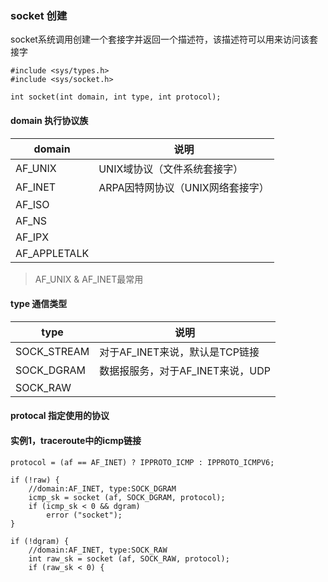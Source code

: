 ### socket 创建
socket系统调用创建一个套接字并返回一个描述符，该描述符可以用来访问该套接字
```
#include <sys/types.h>
#include <sys/socket.h>

int socket(int domain, int type, int protocol);
```
#### domain 执行协议族
|domain|说明|
|---|---|
|AF_UNIX|UNIX域协议（文件系统套接字）|
|AF_INET|ARPA因特网协议（UNIX网络套接字）|
|AF_ISO||
|AF_NS||
|AF_IPX||
|AF_APPLETALK||
> AF_UNIX & AF_INET最常用
#### type 通信类型
|type|说明|
|---|---|
|SOCK_STREAM|对于AF_INET来说，默认是TCP链接|
|SOCK_DGRAM|数据报服务，对于AF_INET来说，UDP|
|SOCK_RAW||

#### protocal 指定使用的协议

#### 实例1，traceroute中的icmp链接
```
protocol = (af == AF_INET) ? IPPROTO_ICMP : IPPROTO_ICMPV6;

if (!raw) {
    //domain:AF_INET, type:SOCK_DGRAM
    icmp_sk = socket (af, SOCK_DGRAM, protocol);
    if (icmp_sk < 0 && dgram)
        error ("socket");
}   

if (!dgram) {
    //domain:AF_INET, type:SOCK_RAW
    int raw_sk = socket (af, SOCK_RAW, protocol);
    if (raw_sk < 0) {
```

